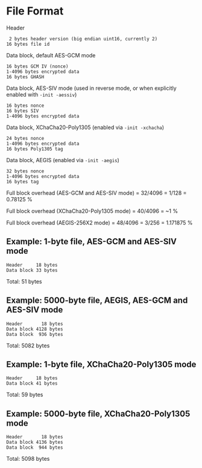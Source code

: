 File Format
===========

Header

	 2 bytes header version (big endian uint16, currently 2)
	16 bytes file id

Data block, default AES-GCM mode

	16 bytes GCM IV (nonce)
	1-4096 bytes encrypted data
	16 bytes GHASH

Data block, AES-SIV mode (used in reverse mode, or when explicitly enabled with `-init -aessiv`)

	16 bytes nonce
	16 bytes SIV
	1-4096 bytes encrypted data

Data block, XChaCha20-Poly1305 (enabled via `-init -xchacha`)

	24 bytes nonce
	1-4096 bytes encrypted data
	16 bytes Poly1305 tag

Data block, AEGIS (enabled via `-init -aegis`)

	32 bytes nonce
	1-4096 bytes encrypted data
	16 bytes tag

Full block overhead (AES-GCM and AES-SIV mode) = 32/4096 = 1/128 = 0.78125 %

Full block overhead (XChaCha20-Poly1305 mode) = 40/4096 = \~1 %

Full block overhead (AEGIS-256X2 mode) = 48/4096 = 3/256 = 1.171875 %

Example: 1-byte file, AES-GCM and AES-SIV mode
----------------------------------------------

	Header     18 bytes
	Data block 33 bytes

Total: 51 bytes

Example: 5000-byte file, AEGIS, AES-GCM and AES-SIV mode
--------------------------------------------------------

	Header       18 bytes
	Data block 4128 bytes
	Data block  936 bytes

Total: 5082 bytes

Example: 1-byte file, XChaCha20-Poly1305 mode
----------------------------------------------

	Header     18 bytes
	Data block 41 bytes

Total: 59 bytes

Example: 5000-byte file, XChaCha20-Poly1305 mode
----------------------------------------------

	Header       18 bytes
	Data block 4136 bytes
	Data block  944 bytes

Total: 5098 bytes
